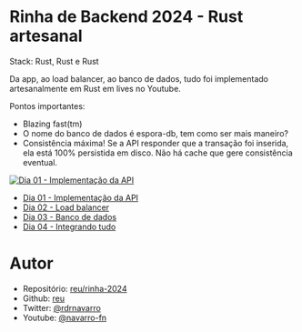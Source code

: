 # Rinha de Backend 2024 - Rust artesanal

Stack: Rust, Rust e Rust

Da app, ao load balancer, ao banco de dados, tudo foi implementado artesanalmente em Rust em lives no Youtube.

Pontos importantes:
- Blazing fast(tm)
- O nome do banco de dados é espora-db, tem como ser mais maneiro?
- Consistência máxima! Se a API responder que a transação foi inserida, ela está 100% persistida em disco. Não há cache que gere consistência eventual.

[![Dia 01 - Implementação da API](https://i.ytimg.com/vi/sCWggMruZXg/hqdefault.jpg?sqp=-oaymwEcCNACELwBSFXyq4qpAw4IARUAAIhCGAFwAcABBg==&rs=AOn4CLDp2kjQqqugq0Dg_RQ7HP1qPmCkUQ)](https://www.youtube.com/watch?v=wbaw3bBMBag)

- [Dia 01 - Implementação da API](https://www.youtube.com/watch?v=wbaw3bBMBag)
- [Dia 02 - Load balancer](https://www.youtube.com/watch?v=hbUuXZMPggM)
- [Dia 03 - Banco de dados](https://www.youtube.com/watch?v=vI5vdnPvoE4)
- [Dia 04 - Integrando tudo](https://www.youtube.com/watch?v=sCWggMruZXg)

# Autor

- Repositório: [reu/rinha-2024](https://github.com/reu/rinha-2024)
- Github: [reu](https://github.com/reu)
- Twitter: [@rdrnavarro](https://twitter.com/rdrnavarro)
- Youtube: [@navarro-fn](https://www.youtube.com/channel/UCvZ7yS8QJBdSmNWzFSKKAOA)
